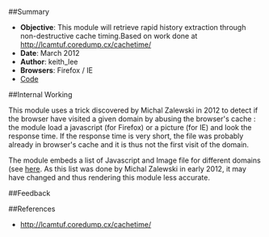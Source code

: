 ##Summary

* **Objective**: This module will retrieve rapid history extraction through non-destructive cache timing.Based on work done at http://lcamtuf.coredump.cx/cachetime/
* **Date**: March 2012
* **Author**: keith_lee
* **Browsers**: Firefox / IE
* [Code](https://github.com/beefproject/beef/tree/master/modules/browser/get_visited_domains)

##Internal Working

This module uses a trick discovered by Michal Zalewski in 2012 to detect if the browser have visited a given domain by abusing the browser's cache : the module load a javascript (for Firefox) or a picture (for IE) and look the response time. If the response time is very short, the file was probably already in browser's cache and it is thus not the first visit of the domain.

The module embeds a list of Javascript and Image file for different domains (see [here](https://github.com/beefproject/beef/blob/master/modules/browser/get_visited_domains/command.js). As this list was done by Michal Zalewski in early 2012, it may have changed and thus rendering this module less accurate.

##Feedback

##References

* http://lcamtuf.coredump.cx/cachetime/